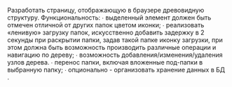 Разработать страницу, отображающую в браузере древовидную структуру.
Функциональность:
∙  выделенный элемент должен быть отмечен отличной от других папок цветом иконки;
∙  реализовать «ленивую» загрузку папок, искусственно добавить задержку в 2 секунды при раскрытии папки, задав такой папке иконку загрузки, при этом должна быть возможность производить различные операции и навигацию по дереву;
∙  возможность добавления/изменения/удаления узлов дерева.
∙  перенос папки, включая вложенные под-папки в выбранную папку;
∙  опционально - организовать хранение данных в БД .

